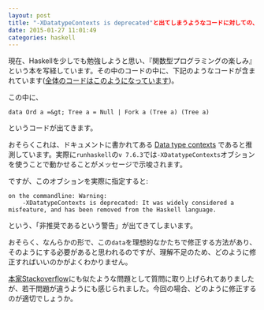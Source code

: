 ```yaml
---
layout: post
title: "-XDatatypeContexts is deprecated"と出てしまうようなコードに対しての、適切な修正方法
date: 2015-01-27 11:01:49
categories: haskell
---
```

<p>現在、Haskellを少しでも勉強しようと思い、『関数型プログラミングの楽しみ』という本を写経しています。その中のコードの中に、下記のようなコードが含まれています(<a href="http://www.cs.ox.ac.uk/publications/books/fop/dist/fop/chapters/1/BinaryHeapTrees.hs" rel="nofollow noreferrer">全体のコードはこのようになっています</a>)。</p>

<p>この中に、</p>

```
data Ord a =&gt; Tree a = Null | Fork a (Tree a) (Tree a)
```

<p>というコードが出てきます。</p>

<p>おそらくこれは、ドキュメントに書かれてある <a href="https://downloads.haskell.org/~ghc/7.6.3/docs/html/users_guide/data-type-extensions.html" rel="nofollow noreferrer">Data type contexts</a> であると推測しています。実際に<code>runhaskell</code>の<code>v 7.6.3</code>では<code>-XDatatypeContexts</code>オブションを使うことで動かせることがメッセージで示唆されます。</p>

<p>ですが、このオブションを実際に指定すると:</p>

```
on the commandline: Warning:
    -XDatatypeContexts is deprecated: It was widely considered a misfeature, and has been removed from the Haskell language.
```

<p>という、「非推奨であるという警告」が出てきてしまいます。</p>

<p>おそらく、なんらかの形で、この<code>data</code>を理想的なかたちで修正する方法があり、そのようにする必要があると思われるのですが、理解不足のため、どのように修正すればいいのかがよくわかりません。</p>

<p><a href="https://stackoverflow.com/questions/7438600/datatypecontexts-deprecated-in-latest-ghc-why">本家Stackoverflow</a>にも似たような問題として質問に取り上げられてありましたが、若干問題が違うようにも感じられました。今回の場合、どのように修正するのが適切でしょうか。</p>
